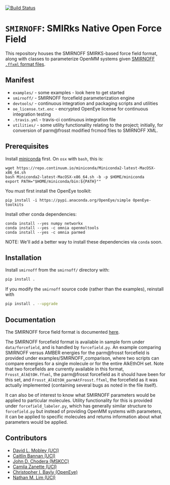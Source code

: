 [![Build Status](https://travis-ci.org/open-forcefield-group/smarty.svg?branch=master)](https://travis-ci.org/open-forcefield-group/smarty)

# `SMIRNOFF`: SMIRks Native Open Force Field

This repository houses the SMIRNOFF SMIRKS-based force field format, along with classes to parameterize OpenMM systems given [SMIRNOFF `.ffxml` format files](https://github.com/open-forcefield-group/smarty/blob/master/The-SMIRNOFF-force-field-format.md).

## Manifest

* `examples/` - some examples - look here to get started
* `smirnoff/` - SMIRNOFF forcefield parameterization engine
* `devtools/` - continuous integration and packaging scripts and utilities
* `oe_license.txt.enc` - encrypted OpenEye license for continuous integration testing
* `.travis.yml` - travis-ci continuous integration file
* `utilities/` - some utility functionality relating to the project; initially, for conversion of parm@frosst modified frcmod files to SMIRNOFF XML.

## Prerequisites

Install [miniconda](http://conda.pydata.org/miniconda.html) first. On `osx` with `bash`, this is:
```
wget https://repo.continuum.io/miniconda/Miniconda2-latest-MacOSX-x86_64.sh
bash Miniconda2-latest-MacOSX-x86_64.sh -b -p $HOME/miniconda
export PATH="$HOME/miniconda/bin:${PATH}""
```

You must first install the OpenEye toolkit:
```
pip install -i https://pypi.anaconda.org/OpenEye/simple OpenEye-toolkits
```

Install other conda dependencies:
```
conda install --yes numpy networkx
conda install --yes -c omnia openmoltools
conda install --yes -c omnia parmed
```

NOTE: We'll add a better way to install these dependencies via `conda` soon.

## Installation

Install `smirnoff` from the `smirnoff/` directory with:
```bash
pip install .
```
If you modify the `smirnoff` source code (rather than the examples), reinstall with
```bash
pip install . --upgrade
```

## Documentation

The SMIRNOFF force field format is documented [here](https://github.com/open-forcefield-group/smirnoff/blob/master/The-SMIRNOFF-force-field-format.md).

The SMIRNOFF forcefield format is available in sample form under `data/forcefield`, and is handled by `forcefield.py`.
 An example comparing SMIRNOFF versus AMBER energies for the parm@frosst forcefield is provided under
examples/SMIRNOFF_comparison, where two scripts can compare energies for a single molecule or for the entire AlkEthOH set.
Note that two forcefields are currently available in this format, `Frosst_AlkEtOH.ffxml`,
the parm@frosst forcefield as it should have been for this set, and `Frosst_AlkEtOH_parmAtFrosst.ffxml`,
the forcefield as it was actually implemented (containing several bugs as noted in the file itself).

It can also be of interest to know what SMIRNOFF parameters would be applied to particular molecules. Utility functionality for this is provided under `forcefield_labeler.py`, which has generally similar structure to `forcefield.py` but instead of providing OpenMM systems with parameters, it can be applied to specific molecules and returns information about what parameters would be applied.

## Contributors

* [David L. Mobley (UCI)](https://github.com/davidlmobley)
* [Caitlin Bannan (UCI)](https://github.com/bannanc)
* [John D. Chodera (MSKCC)](https://github.com/jchodera)
* [Camila Zanette (UCI)](https://github.com/camizanette)
* [Christopher I. Bayly (OpenEye)](https://github.com/cbayly13)
* [Nathan M. Lim (UCI)](https://github.com/nathanmlim)
